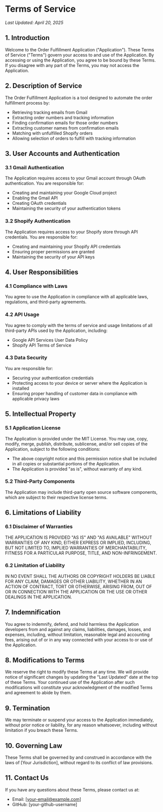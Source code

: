 # Terms of Service

*Last Updated: April 20, 2025*

## 1. Introduction

Welcome to the Order Fulfillment Application ("Application"). These Terms of Service ("Terms") govern your access to and use of the Application. By accessing or using the Application, you agree to be bound by these Terms. If you disagree with any part of the Terms, you may not access the Application.

## 2. Description of Service

The Order Fulfillment Application is a tool designed to automate the order fulfillment process by:
- Retrieving tracking emails from Gmail
- Extracting order numbers and tracking information
- Finding confirmation emails for those order numbers
- Extracting customer names from confirmation emails
- Matching with unfulfilled Shopify orders
- Allowing selection of orders to fulfill with tracking information

## 3. User Accounts and Authentication

### 3.1 Gmail Authentication
The Application requires access to your Gmail account through OAuth authentication. You are responsible for:
- Creating and maintaining your Google Cloud project
- Enabling the Gmail API
- Creating OAuth credentials
- Maintaining the security of your authentication tokens

### 3.2 Shopify Authentication
The Application requires access to your Shopify store through API credentials. You are responsible for:
- Creating and maintaining your Shopify API credentials
- Ensuring proper permissions are granted
- Maintaining the security of your API keys

## 4. User Responsibilities

### 4.1 Compliance with Laws
You agree to use the Application in compliance with all applicable laws, regulations, and third-party agreements.

### 4.2 API Usage
You agree to comply with the terms of service and usage limitations of all third-party APIs used by the Application, including:
- Google API Services User Data Policy
- Shopify API Terms of Service

### 4.3 Data Security
You are responsible for:
- Securing your authentication credentials
- Protecting access to your device or server where the Application is installed
- Ensuring proper handling of customer data in compliance with applicable privacy laws

## 5. Intellectual Property

### 5.1 Application License
The Application is provided under the MIT License. You may use, copy, modify, merge, publish, distribute, sublicense, and/or sell copies of the Application, subject to the following conditions:
- The above copyright notice and this permission notice shall be included in all copies or substantial portions of the Application.
- The Application is provided "as is", without warranty of any kind.

### 5.2 Third-Party Components
The Application may include third-party open source software components, which are subject to their respective license terms.

## 6. Limitations of Liability

### 6.1 Disclaimer of Warranties
THE APPLICATION IS PROVIDED "AS IS" AND "AS AVAILABLE" WITHOUT WARRANTIES OF ANY KIND, EITHER EXPRESS OR IMPLIED, INCLUDING, BUT NOT LIMITED TO, IMPLIED WARRANTIES OF MERCHANTABILITY, FITNESS FOR A PARTICULAR PURPOSE, TITLE, AND NON-INFRINGEMENT.

### 6.2 Limitation of Liability
IN NO EVENT SHALL THE AUTHORS OR COPYRIGHT HOLDERS BE LIABLE FOR ANY CLAIM, DAMAGES OR OTHER LIABILITY, WHETHER IN AN ACTION OF CONTRACT, TORT OR OTHERWISE, ARISING FROM, OUT OF OR IN CONNECTION WITH THE APPLICATION OR THE USE OR OTHER DEALINGS IN THE APPLICATION.

## 7. Indemnification

You agree to indemnify, defend, and hold harmless the Application developers from and against any claims, liabilities, damages, losses, and expenses, including, without limitation, reasonable legal and accounting fees, arising out of or in any way connected with your access to or use of the Application.

## 8. Modifications to Terms

We reserve the right to modify these Terms at any time. We will provide notice of significant changes by updating the "Last Updated" date at the top of these Terms. Your continued use of the Application after such modifications will constitute your acknowledgment of the modified Terms and agreement to abide by them.

## 9. Termination

We may terminate or suspend your access to the Application immediately, without prior notice or liability, for any reason whatsoever, including without limitation if you breach these Terms.

## 10. Governing Law

These Terms shall be governed by and construed in accordance with the laws of [Your Jurisdiction], without regard to its conflict of law provisions.

## 11. Contact Us

If you have any questions about these Terms, please contact us at:

- Email: [your-email@example.com]
- GitHub: [your-github-username]
